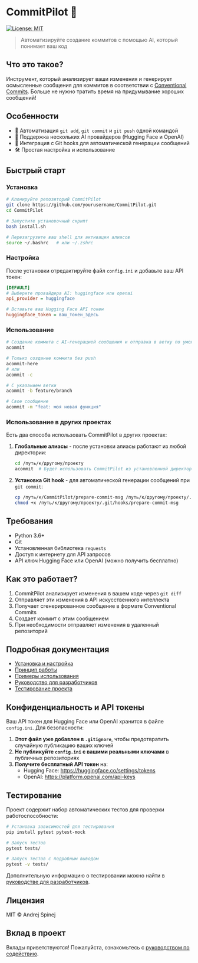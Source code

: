 # CommitPilot 🤖

[![License: MIT](https://img.shields.io/badge/License-MIT-green.svg)](https://opensource.org/licenses/MIT)

> Автоматизируйте создание коммитов с помощью AI, который понимает ваш код

## Что это такое?

Инструмент, который анализирует ваши изменения и генерирует осмысленные сообщения для коммитов в соответствии с [Conventional Commits](https://www.conventionalcommits.org/). Больше не нужно тратить время на придумывание хороших сообщений!

## Особенности

-   🚀 Автоматизация `git add`, `git commit` и `git push` одной командой
-   🧠 Поддержка нескольких AI провайдеров (Hugging Face и OpenAI)
-   🔄 Интеграция с Git hooks для автоматической генерации сообщений
-   🛠️ Простая настройка и использование

## Быстрый старт

### Установка

```bash
# Клонируйте репозиторий CommitPilot
git clone https://github.com/yourusername/CommitPilot.git
cd CommitPilot

# Запустите установочный скрипт
bash install.sh

# Перезагрузите ваш shell для активации алиасов
source ~/.bashrc   # или ~/.zshrc
```

### Настройка

После установки отредактируйте файл `config.ini` и добавьте ваш API токен:

```ini
[DEFAULT]
# Выберите провайдера AI: huggingface или openai
api_provider = huggingface

# Вставьте ваш Hugging Face API токен
huggingface_token = ваш_токен_здесь
```

### Использование

```bash
# Создание коммита с AI-генерацией сообщения и отправка в ветку по умолчанию
acommit

# Только создание коммита без push
acommit-here
# или
acommit -c

# С указанием ветки
acommit -b feature/branch

# Свое сообщение
acommit -m "feat: моя новая функция"
```

### Использование в других проектах

Есть два способа использовать CommitPilot в других проектах:

1. **Глобальные алиасы** - после установки алиасы работают из любой директории:

    ```bash
    cd /путь/к/другому/проекту
    acommit  # Будет использовать CommitPilot из установленной директории
    ```

2. **Установка Git hook** - для автоматической генерации сообщений при `git commit`:
    ```bash
    cp /путь/к/CommitPilot/prepare-commit-msg /путь/к/другому/проекту/.git/hooks/
    chmod +x /путь/к/другому/проекту/.git/hooks/prepare-commit-msg
    ```

## Требования

-   Python 3.6+
-   Git
-   Установленная библиотека `requests`
-   Доступ к интернету для API запросов
-   API ключ Hugging Face или OpenAI (можно получить бесплатно)

## Как это работает?

1. CommitPilot анализирует изменения в вашем коде через `git diff`
2. Отправляет эти изменения в API искусственного интеллекта
3. Получает сгенерированное сообщение в формате Conventional Commits
4. Создает коммит с этим сообщением
5. При необходимости отправляет изменения в удаленный репозиторий

## Подробная документация

-   [Установка и настройка](./docs/installation.md)
-   [Принцип работы](./docs/how_it_works.md)
-   [Примеры использования](./docs/examples.md)
-   [Руководство для разработчиков](./docs/development.md)
-   [Тестирование проекта](./docs/testing.md)

## Конфиденциальность и API токены

Ваш API токен для Hugging Face или OpenAI хранится в файле `config.ini`. Для безопасности:

1. **Этот файл уже добавлен в `.gitignore`**, чтобы предотвратить случайную публикацию ваших ключей
2. **Не публикуйте `config.ini` с вашими реальными ключами** в публичных репозиториях
3. **Получите бесплатный API токен** на:
    - Hugging Face: https://huggingface.co/settings/tokens
    - OpenAI: https://platform.openai.com/api-keys

## Тестирование

Проект содержит набор автоматических тестов для проверки работоспособности:

```bash
# Установка зависимостей для тестирования
pip install pytest pytest-mock

# Запуск тестов
pytest tests/

# Запуск тестов с подробным выводом
pytest -v tests/
```

Дополнительную информацию о тестировании можно найти в [руководстве для разработчиков](./docs/development.md).

## Лицензия

MIT © Andrej Spinej

## Вклад в проект

Вклады приветствуются! Пожалуйста, ознакомьтесь с [руководством по содействию](./docs/development.md).
